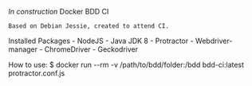 *In construction*
Docker BDD CI

	Based on Debian Jessie, created to attend CI.

Installed Packages
	- NodeJS
	- Java JDK 8
	- Protractor
	- Webdriver-manager
	- ChromeDriver
	- Geckodriver

How to use:
	$ docker run --rm -v /path/to/bdd/folder:/bdd bdd-ci:latest protractor.conf.js